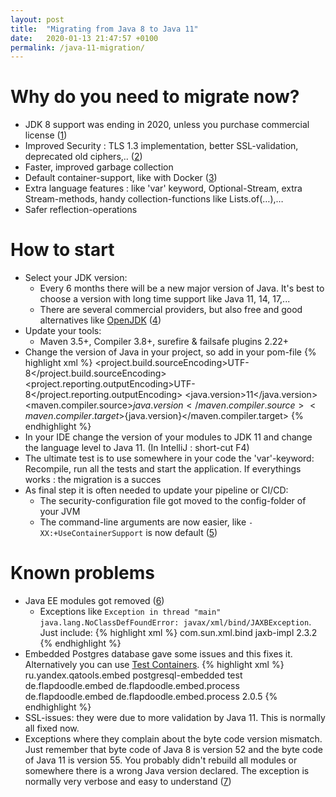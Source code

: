 ```yaml
---
layout: post
title:  "Migrating from Java 8 to Java 11"
date:   2020-01-13 21:47:57 +0100 
permalink: /java-11-migration/
---
```


# Why do you need to migrate now?

- JDK 8 support was ending in 2020, unless you purchase commercial license ([1])
- Improved Security :&nbsp;TLS 1.3 implementation, better SSL-validation, deprecated old ciphers,.. ([2])
- Faster, improved garbage collection
- Default container-support, like with Docker ([3])
- Extra language features : like 'var' keyword, Optional-Stream, extra Stream-methods, handy collection-functions like Lists.of(…),…
- Safer reflection-operations

# How to start

- Select your JDK version:
  - Every 6 months there will be a new major version of Java. It's best to choose a version with long time support like Java 11, 14, 17,...
  - There are several commercial providers, but also free and good alternatives like [OpenJDK](https://adoptopenjdk.net/) ([4])
- Update your tools:
  - Maven 3.5+, Compiler 3.8+, surefire &amp; failsafe plugins 2.22+
- Change the version of Java in your project, so add in your pom-file
  {% highlight xml %}
  <properties>
    <project.build.sourceEncoding>UTF-8</project.build.sourceEncoding>
    <project.reporting.outputEncoding>UTF-8</project.reporting.outputEncoding>
    <java.version>11</java.version>
    <maven.compiler.source>${java.version}</maven.compiler.source>
    <maven.compiler.target>${java.version}</maven.compiler.target>
  </properties>
  {% endhighlight %}
- In your IDE change the version of your modules to JDK 11 and change the language level to Java 11. (In IntelliJ : short-cut F4)
- The ultimate test is to use somewhere in your code the 'var'-keyword: Recompile, run all the tests and start the application. If everythings works : the migration is a succes
- As final step it is often needed to update your pipeline or CI/CD: 
  - The security-configuration file got moved to the config-folder of your JVM
  - The command-line arguments are now easier, like `-XX:+UseContainerSupport` is now default ([5])

# Known problems
- Java EE modules got removed ([6])
  - Exceptions like `Exception in thread "main" java.lang.NoClassDefFoundError: javax/xml/bind/JAXBException`. Just include:
    {% highlight xml %}
    <dependency>
      <groupId>com.sun.xml.bind</groupId>
      <artifactId>jaxb-impl</artifactId>
      <version>2.3.2</version>
    </dependency>
    {% endhighlight %}  
- Embedded Postgres database gave some issues and this fixes it. Alternatively you can use [Test Containers](https://www.testcontainers.org/).
  {% highlight xml %}
  <dependency>
    <groupId>ru.yandex.qatools.embed</groupId>
    <artifactId>postgresql-embedded</artifactId>
    <scope>test</scope>
    <!-- temp fix for JDK 11 annoying postgress shutdown exceptions, awaiting release new version -->
    <!-- https://github.com/yandex-qatools/postgresql-embedded/issues/153  -->
    <exclusions>
      <exclusion>
        <groupId>de.flapdoodle.embed</groupId>
        <artifactId>de.flapdoodle.embed.process</artifactId>
      </exclusion>
    </exclusions>
  </dependency>
  <dependency>
    <groupId>de.flapdoodle.embed</groupId>
    <artifactId>de.flapdoodle.embed.process</artifactId>
    <version>2.0.5</version>
  </dependency>
  {% endhighlight %}
- SSL-issues: they were due to more validation by Java 11. This is normally all fixed now.
- Exceptions where they complain about the byte code version mismatch. Just remember that byte code of Java 8 is version 52 and the byte code of Java 11 is version 55. 
  You probably didn't rebuild all modules or somewhere there is a wrong Java version declared. 
  The exception is normally very verbose and easy to understand ([7])
  
[1]: https://www.oracle.com/technetwork/java/java-se-support-roadmap.html
[2]: https://hub.packtpub.com/java-11-is-here-with-tls-1-3-unicode-11-and-more-updates/ 
[3]: https://blog.softwaremill.com/docker-support-in-new-java-8-finally-fd595df0ca54
[4]: https://docs.google.com/document/d/1nFGazvrCvHMZJgFstlbzoHjpAVwv5DEdnaBr_5pKuHo/edit#heading=h.p3qt2oh5eczi
[5]: https://stackoverflow.com/questions/54516988/what-does-usecontainersupport-vm-parameter-do
[6]: https://blog.codefx.org/java/java-11-migration-guide/
[7]: https://en.wikipedia.org/wiki/Java_class_file
